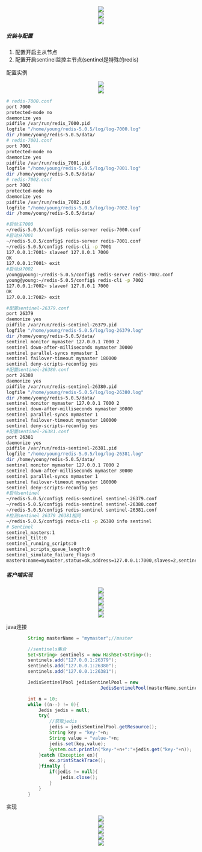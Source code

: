 <div align="center"><img src="images/sentinel架构.png"></div>

<div align="center"><img src="images/sentinel故障-1.png"></div>

<div align="center"><img src="images/sentinel故障-2.png"></div>

##### 安装与配置

1. 配置开启主从节点
2. 配置开启sentinel监控主节点(sentinel是特殊的redis)

配置实例

<div align="center"><img src="images/sentinel-配置实例.png"></div>

<div align="center"><img src="images/sentinel-主要配置.png"></div>

```bash
# redis-7000.conf
port 7000
protected-mode no
daemonize yes
pidfile /var/run/redis_7000.pid
logfile "/home/young/redis-5.0.5/log/log-7000.log"
dir /home/young/redis-5.0.5/data/
# redis-7001.conf
port 7001
protected-mode no
daemonize yes
pidfile /var/run/redis_7001.pid
logfile "/home/young/redis-5.0.5/log/log-7001.log"
dir /home/young/redis-5.0.5/data/
# redis-7002.conf
port 7002
protected-mode no
daemonize yes
pidfile /var/run/redis_7002.pid
logfile "/home/young/redis-5.0.5/log/log-7002.log"
dir /home/young/redis-5.0.5/data/

#启动主7000
~/redis-5.0.5/config$ redis-server redis-7000.conf
#启动从7001
~/redis-5.0.5/config$ redis-server redis-7001.conf
~/redis-5.0.5/config$ redis-cli -p 7001
127.0.0.1:7001> slaveof 127.0.0.1 7000
OK
127.0.0.1:7001> exit
#启动从7002
young@young:~/redis-5.0.5/config$ redis-server redis-7002.conf
young@young:~/redis-5.0.5/config$ redis-cli -p 7002
127.0.0.1:7002> slaveof 127.0.0.1 7000
OK
127.0.0.1:7002> exit

#配置sentinel-26379.conf
port 26379
daemonize yes
pidfile /var/run/redis-sentinel-26379.pid
logfile "/home/young/redis-5.0.5/log/log-26379.log"
dir /home/young/redis-5.0.5/data/
sentinel monitor mymaster 127.0.0.1 7000 2
sentinel down-after-milliseconds mymaster 30000
sentinel parallel-syncs mymaster 1
sentinel failover-timeout mymaster 180000
sentinel deny-scripts-reconfig yes
#配置sentinel-26380.conf
port 26380
daemonize yes
pidfile /var/run/redis-sentinel-26380.pid
logfile "/home/young/redis-5.0.5/log/log-26380.log"
dir /home/young/redis-5.0.5/data/
sentinel monitor mymaster 127.0.0.1 7000 2
sentinel down-after-milliseconds mymaster 30000
sentinel parallel-syncs mymaster 1
sentinel failover-timeout mymaster 180000
sentinel deny-scripts-reconfig yes
#配置sentinel-26381.conf
port 26381
daemonize yes
pidfile /var/run/redis-sentinel-26381.pid
logfile "/home/young/redis-5.0.5/log/log-26381.log"
dir /home/young/redis-5.0.5/data/
sentinel monitor mymaster 127.0.0.1 7000 2
sentinel down-after-milliseconds mymaster 30000
sentinel parallel-syncs mymaster 1
sentinel failover-timeout mymaster 180000
sentinel deny-scripts-reconfig yes
#启动sentinel
~/redis-5.0.5/config$ redis-sentinel sentinel-26379.conf
~/redis-5.0.5/config$ redis-sentinel sentinel-26380.conf
~/redis-5.0.5/config$ redis-sentinel sentinel-26381.conf
#检测sentinel 26379 26381相同
~/redis-5.0.5/config$ redis-cli -p 26380 info sentinel
# Sentinel
sentinel_masters:1
sentinel_tilt:0
sentinel_running_scripts:0
sentinel_scripts_queue_length:0
sentinel_simulate_failure_flags:0
master0:name=mymaster,status=ok,address=127.0.0.1:7000,slaves=2,sentinels=3
```

##### 客户端实现

<div align="center"><img src="images/客户端实现基本原理.png"></div>

<div align="center"><img src="images/客户端实现基本原理-step1.png"></div>

<div align="center"><img src="images/客户端实现基本原理-step2.png"></div>

<div align="center"><img src="images/客户端实现基本原理-step3.png"></div>

<div align="center"><img src="images/客户端实现基本原理-step4.png"></div>

java连接

```java
        String masterName = "mymaster";//master

        //sentinels集合
        Set<String> sentinels = new HashSet<String>();
        sentinels.add("127.0.0.1:26379");
        sentinels.add("127.0.0.1:26380");
        sentinels.add("127.0.0.1:26381");

        JedisSentinelPool jedisSentinelPool = new 
                                   JedisSentinelPool(masterName,sentinels);

        int n = 10;
        while ((n--) != 0){
            Jedis jedis = null;
            try{
                //获取jedis
                jedis = jedisSentinelPool.getResource();
                String key = "key-"+n;
                String value = "value-"+n;
                jedis.set(key,value);
                System.out.println("key-"+n+":"+jedis.get("key-"+n));
            }catch (Exception ex){
                ex.printStackTrace();
            }finally {
                if(jedis != null){
                    jedis.close();
                }
            }
        }        
```



实现

<div align="center"><img src="images/三个定时任务.png"></div>

<div align="center"><img src="images/主客观下线.png"></div>

<div align="center"><img src="images/领导者选举.png"></div>

<div align="center"><img src="images/故障转移.png"></div>

<div align="center"><img src="images/选择合适slave.png"></div>